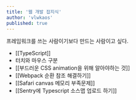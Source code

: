 ```yaml
---
title: '웹 개발 잡지식'
author: 'vlwkaos'
published: true
---
```


프레임워크를 쓰는 사람이기보다 만드는 사람이고 싶다. 

- [[TypeScript]]
- 터치와 마우스 구분
- [[부드러운 CSS animation을 위해 알아야하는 것]]
- [[Webpack 순환 참조 해결하기]]
- [[Safari canvas 메모리 부족문제]]
- [[Sentry에 Typescript 소스맵 업로드 하기]]